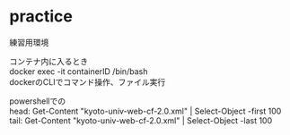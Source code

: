 # practice

練習用環境  

コンテナ内に入るとき  
docker exec -it containerID /bin/bash  
dockerのCLIでコマンド操作、ファイル実行  
  
powershellでの  
head: Get-Content "kyoto-univ-web-cf-2.0.xml" | Select-Object -first 100  
tail: Get-Content "kyoto-univ-web-cf-2.0.xml" | Select-Object -last 100